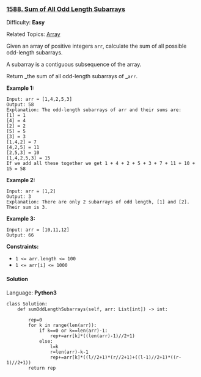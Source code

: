 ### [1588\. Sum of All Odd Length Subarrays](https://leetcode.com/problems/sum-of-all-odd-length-subarrays/)

Difficulty: **Easy**  

Related Topics: [Array](https://leetcode.com/tag/array/)


Given an array of positive integers `arr`, calculate the sum of all possible odd-length subarrays.

A subarray is a contiguous subsequence of the array.

Return _the sum of all odd-length subarrays of _`arr`.

**Example 1:**

```
Input: arr = [1,4,2,5,3]
Output: 58
Explanation: The odd-length subarrays of arr and their sums are:
[1] = 1
[4] = 4
[2] = 2
[5] = 5
[3] = 3
[1,4,2] = 7
[4,2,5] = 11
[2,5,3] = 10
[1,4,2,5,3] = 15
If we add all these together we get 1 + 4 + 2 + 5 + 3 + 7 + 11 + 10 + 15 = 58
```

**Example 2:**

```
Input: arr = [1,2]
Output: 3
Explanation: There are only 2 subarrays of odd length, [1] and [2]. Their sum is 3.
```

**Example 3:**

```
Input: arr = [10,11,12]
Output: 66
```

**Constraints:**

*   `1 <= arr.length <= 100`
*   `1 <= arr[i] <= 1000`


#### Solution

Language: **Python3**

```python3
class Solution:
    def sumOddLengthSubarrays(self, arr: List[int]) -> int:                    
        rep=0
        for k in range(len(arr)):
            if k==0 or k==len(arr)-1:
                rep+=arr[k]*((len(arr)-1)//2+1)
            else:
                l=k
                r=len(arr)-k-1
                rep+=arr[k]*((l//2+1)*(r//2+1)+((l-1)//2+1)*((r-1)//2+1))   
        return rep
```